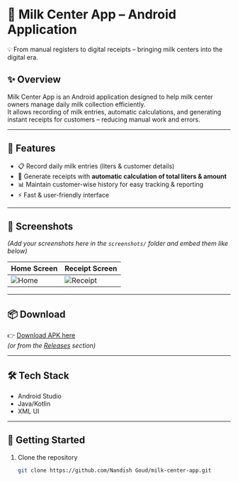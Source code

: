 # 🥛 Milk Center App – Android Application

💡 From manual registers to digital receipts – bringing milk centers into the digital era.

## ✨ Overview
Milk Center App is an Android application designed to help milk center owners manage daily milk collection efficiently.  
It allows recording of milk entries, automatic calculations, and generating instant receipts for customers – reducing manual work and errors.

---

## 🚀 Features
- 📋 Record daily milk entries (liters & customer details)  
- 🧾 Generate receipts with **automatic calculation of total liters & amount**  
- 📊 Maintain customer-wise history for easy tracking & reporting  
- ⚡ Fast & user-friendly interface  

---

## 📸 Screenshots
*(Add your screenshots here in the `screenshots/` folder and embed them like below)*  

| Home Screen | Receipt Screen |
|-------------|----------------|
| ![Home](screenshots/home.png) | ![Receipt](screenshots/receipt.png) |

---

## 📦 Download
👉 [Download APK here](./apk/app-debug.apk)  
*(or from the [Releases](../../releases) section)*

---

## 🛠 Tech Stack
- Android Studio  
- Java/Kotlin  
- XML UI  

---

## 🚀 Getting Started
1. Clone the repository  
   ```bash
   git clone https://github.com/Nandish Goud/milk-center-app.git
